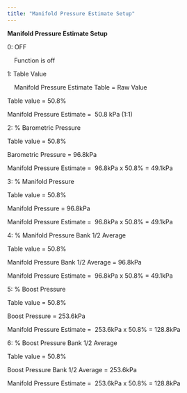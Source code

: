 ```yaml
---
title: "Manifold Pressure Estimate Setup"
---
```


**Manifold Pressure Estimate Setup**


&#48;: OFF

&nbsp; &nbsp; Function is off

&#49;: Table Value

&nbsp; &nbsp; Manifold Pressure Estimate Table = Raw Value&nbsp;

Table value = 50.8%&nbsp;

Manifold Pressure Estimate =&nbsp; 50.8 kPa (1:1)

&#50;: % Barometric Pressure

Table value = 50.8%&nbsp;

Barometric Pressure = 96.8kPa

Manifold Pressure Estimate =&nbsp; 96.8kPa x 50.8% = 49.1kPa

&#51;: % Manifold Pressure

Table value = 50.8%&nbsp;

Manifold Pressure = 96.8kPa

Manifold Pressure Estimate =&nbsp; 96.8kPa x 50.8% = 49.1kPa

&#52;: % Manifold Pressure Bank 1/2 Average

Table value = 50.8%&nbsp;

Manifold Pressure Bank 1/2 Average = 96.8kPa

Manifold Pressure Estimate =&nbsp; 96.8kPa x 50.8% = 49.1kPa

&#53;: % Boost Pressure

Table value = 50.8%&nbsp;

Boost Pressure = 253.6kPa

Manifold Pressure Estimate =&nbsp; 253.6kPa x 50.8% = 128.8kPa

&#54;: % Boost Pressure Bank 1/2 Average

Table value = 50.8%&nbsp;

Boost Pressure Bank 1/2 Average = 253.6kPa

Manifold Pressure Estimate =&nbsp; 253.6kPa x 50.8% = 128.8kPa
